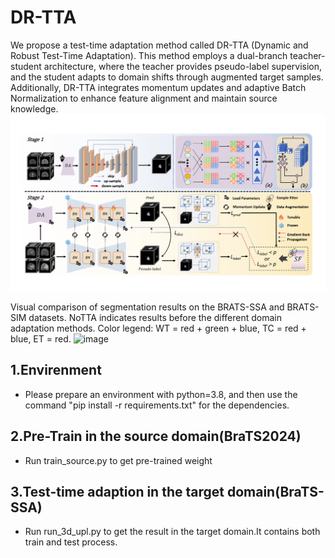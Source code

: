 # DR-TTA

We propose a test-time adaptation method called DR-TTA (Dynamic and Robust Test-Time Adaptation). This method employs a dual-branch teacher-student architecture, where the teacher provides pseudo-label supervision, and the student adapts to domain shifts through augmented target samples. Additionally, DR-TTA integrates momentum updates and adaptive Batch Normalization to enhance feature alignment and maintain source knowledge.
![image](img/model_new_2.png)

Visual comparison of segmentation results on the BRATS-SSA and BRATS-SIM datasets. NoTTA indicates results before the different domain adaptation methods. Color legend: WT = red + green + blue, TC = red + blue, ET = red.
![image](img/SIM.png)

## 1.Envirenment
- Please prepare an environment with python=3.8, and then use the command "pip install -r requirements.txt" for the dependencies.

## 2.Pre-Train in the source domain(BraTS2024)
- Run train_source.py to get pre-trained weight

## 3.Test-time adaption in the target domain(BraTS-SSA)
- Run run_3d_upl.py to get the result in the target domain.It contains both train and test process.
